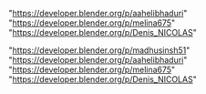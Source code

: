 "https://developer.blender.org/p/aahelibhaduri"
"https://developer.blender.org/p/melina675"
"https://developer.blender.org/p/Denis_NICOLAS"
 
"https://developer.blender.org/p/madhusinsh51"
"https://developer.blender.org/p/aahelibhaduri"
"https://developer.blender.org/p/melina675"
"https://developer.blender.org/p/Denis_NICOLAS"
 
